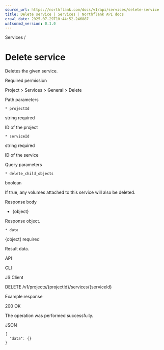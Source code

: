 ```yaml
---
source_url: https://northflank.com/docs/v1/api/services/delete-service
title: Delete service | Services | Northflank API docs
crawl_date: 2025-07-29T10:44:52.246887
watsonmd_version: 0.1.0
---
```


Services / 

# Delete service

Deletes the given service.

Required permission

Project > Services > General > Delete

Path parameters

    * projectId

string required

ID of the project

    * serviceId

string required

ID of the service




Query parameters

    * delete_child_objects

boolean

If true, any volumes attached to this service will also be deleted.




Response body

  * {object}

Response object.

    * data

{object} required

Result data.




API

CLI

JS Client

DELETE /v1/projects/{projectId}/services/{serviceId}

Example response

200 OK

The operation was performed successfully.

JSON
    
    
    {
      "data": {}
    }